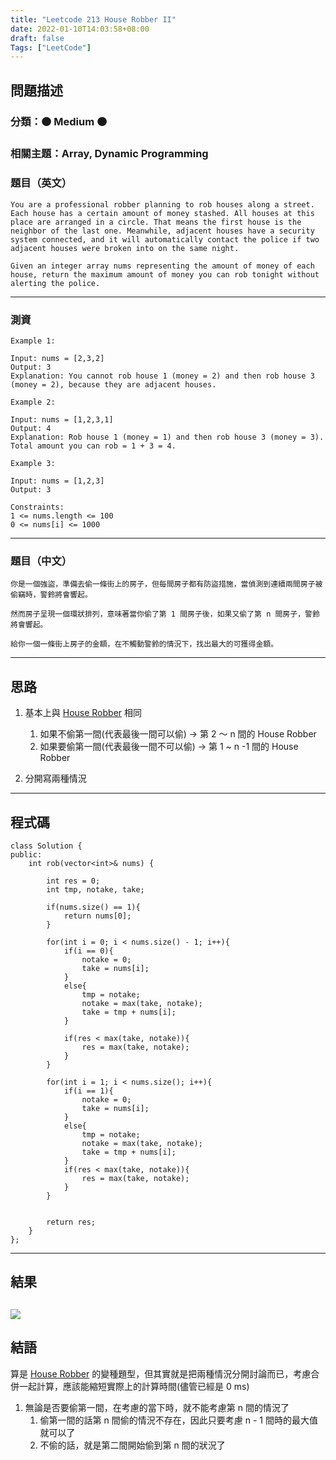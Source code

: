 ```yaml
---
title: "Leetcode 213 House Robber II"
date: 2022-01-10T14:03:58+08:00
draft: false
Tags: ["LeetCode"]
---
```



## 問題描述

### 分類：🟠 Medium 🟠

### 相關主題：Array, Dynamic Programming

### 題目（英文）

```
You are a professional robber planning to rob houses along a street. Each house has a certain amount of money stashed. All houses at this place are arranged in a circle. That means the first house is the neighbor of the last one. Meanwhile, adjacent houses have a security system connected, and it will automatically contact the police if two adjacent houses were broken into on the same night.

Given an integer array nums representing the amount of money of each house, return the maximum amount of money you can rob tonight without alerting the police.
```

---

### 測資

```
Example 1:

Input: nums = [2,3,2]
Output: 3
Explanation: You cannot rob house 1 (money = 2) and then rob house 3 (money = 2), because they are adjacent houses.

Example 2:

Input: nums = [1,2,3,1]
Output: 4
Explanation: Rob house 1 (money = 1) and then rob house 3 (money = 3).
Total amount you can rob = 1 + 3 = 4.

Example 3:

Input: nums = [1,2,3]
Output: 3

Constraints:
1 <= nums.length <= 100
0 <= nums[i] <= 1000
```

---

### 題目（中文）

```
你是一個強盜，準備去偷一條街上的房子，但每間房子都有防盜措施，當偵測到連續兩間房子被偷竊時，警鈴將會響起。

然而房子呈現一個環狀排列，意味著當你偷了第 1 間房子後，如果又偷了第 n 間房子，警鈴將會響起。

給你一個一條街上房子的金額，在不觸動警鈴的情況下，找出最大的可獲得金額。
```

---

## 思路

1. 基本上與 [House Robber](https://dilemmarabbit.github.io/leetcode/leetcode-198-house-robber/) 相同
   1. 如果不偷第一間(代表最後一間可以偷) -> 第 2 ～ n 間的 House Robber
   2. 如果要偷第一間(代表最後一間不可以偷) -> 第 1 ~ n -1 間的 House Robber

2. 分開寫兩種情況

---

## 程式碼

```
class Solution {
public:
    int rob(vector<int>& nums) {
        
        int res = 0;
        int tmp, notake, take;
        
        if(nums.size() == 1){
            return nums[0];
        }
        
        for(int i = 0; i < nums.size() - 1; i++){
            if(i == 0){
                notake = 0;
                take = nums[i];
            }
            else{
                tmp = notake;
                notake = max(take, notake);
                take = tmp + nums[i];
            }
            
            if(res < max(take, notake)){
                res = max(take, notake);
            }
        }
        
        for(int i = 1; i < nums.size(); i++){
            if(i == 1){
                notake = 0;
                take = nums[i];
            }
            else{
                tmp = notake;
                notake = max(take, notake);
                take = tmp + nums[i];
            }
            if(res < max(take, notake)){
                res = max(take, notake);
            }
        }
        
        
        return res;
    }
};
```

---

## 結果

![](https://i.imgur.com/DSuuXSN.png)
---

## 結語

算是 [House Robber](https://dilemmarabbit.github.io/leetcode/leetcode-198-house-robber/) 的變種題型，但其實就是把兩種情況分開討論而已，考慮合併一起計算，應該能縮短實際上的計算時間(儘管已經是 0 ms)

1. 無論是否要偷第一間，在考慮的當下時，就不能考慮第 n 間的情況了
   1. 偷第一間的話第 n 間偷的情況不存在，因此只要考慮 n - 1 間時的最大值就可以了
   2. 不偷的話，就是第二間開始偷到第 n 間的狀況了